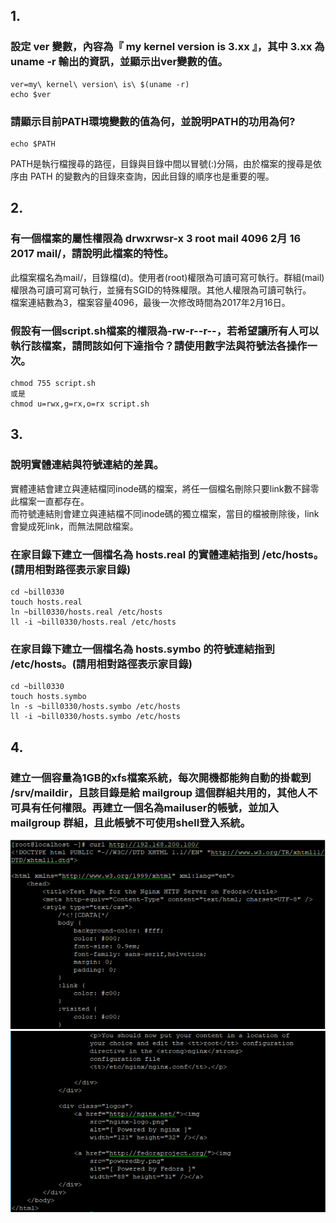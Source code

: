 ## 1.<br>
### 設定 ver 變數，內容為『 my kernel version is 3.xx 』，其中 3.xx 為 uname -r 輸出的資訊，並顯示出ver變數的值。<br>

```
ver=my\ kernel\ version\ is\ $(uname -r)
echo $ver
```

### 請顯示目前PATH環境變數的值為何，並說明PATH的功用為何?<br>

```
echo $PATH
```

PATH是執行檔搜尋的路徑，目錄與目錄中間以冒號(:)分隔，由於檔案的搜尋是依序由 PATH 的變數內的目錄來查詢，因此目錄的順序也是重要的喔。<br>

## 2.<br>
### 有一個檔案的屬性權限為 drwxrwsr-x 3 root mail 4096 2月 16 2017 mail/，請說明此檔案的特性。<br>
此檔案檔名為mail/，目錄檔(d)。使用者(root)權限為可讀可寫可執行。群組(mail)權限為可讀可寫可執行，並擁有SGID的特殊權限。其他人權限為可讀可執行。<br>
檔案連結數為3，檔案容量4096，最後一次修改時間為2017年2月16日。<br>

### 假設有一個script.sh檔案的權限為-rw-r--r--，若希望讓所有人可以執行該檔案，請問該如何下達指令？請使用數字法與符號法各操作一次。<br>

```
chmod 755 script.sh
或是
chmod u=rwx,g=rx,o=rx script.sh
```

## 3.<br>
### 說明實體連結與符號連結的差異。
實體連結會建立與連結檔同inode碼的檔案，將任一個檔名刪除只要link數不歸零此檔案一直都存在。<br>
而符號連結則會建立與連結檔不同inode碼的獨立檔案，當目的檔被刪除後，link會變成死link，而無法開啟檔案。<br>

### 在家目錄下建立一個檔名為 hosts.real 的實體連結指到 /etc/hosts。(請用相對路徑表示家目錄)<br>

```
cd ~bill0330
touch hosts.real
ln ~bill0330/hosts.real /etc/hosts
ll -i ~bill0330/hosts.real /etc/hosts
```

### 在家目錄下建立一個檔名為 hosts.symbo 的符號連結指到 /etc/hosts。(請用相對路徑表示家目錄)<br>

```
cd ~bill0330
touch hosts.symbo
ln -s ~bill0330/hosts.symbo /etc/hosts
ll -i ~bill0330/hosts.symbo /etc/hosts
```

## 4.
### 建立一個容量為1GB的xfs檔案系統，每次開機都能夠自動的掛載到 /srv/maildir，且該目錄是給 mailgroup 這個群組共用的，其他人不可具有任何權限。再建立一個名為mailuser的帳號，並加入 mailgroup 群組，且此帳號不可使用shell登入系統。
![image](https://github.com/bill0330/107-1-ntcu-linux/blob/midterm/ACS107137/img/4-1.PNG?raw=true)<br>
![image](https://github.com/bill0330/107-1-ntcu-linux/blob/midterm/ACS107137/img/4-2.PNG?raw=true)<br>


